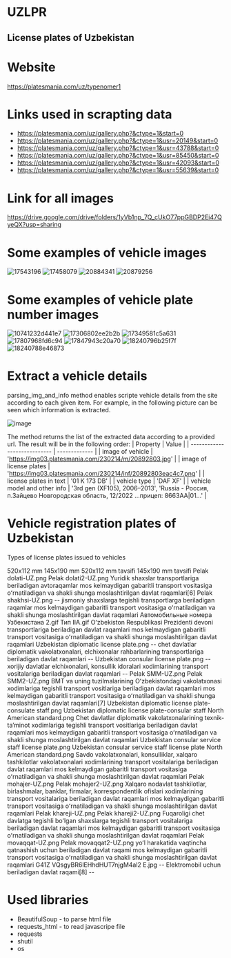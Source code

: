# UZLPR

## License plates of Uzbekistan

# Website
https://platesmania.com/uz/typenomer1

# Links used in scrapting data
- https://platesmania.com/uz/gallery.php?&ctype=1&start=0
- https://platesmania.com/uz/gallery.php?&ctype=1&usr=20149&start=0
- https://platesmania.com/uz/gallery.php?&ctype=1&usr=43788&start=0
- https://platesmania.com/uz/gallery.php?&ctype=1&usr=85450&start=0
- https://platesmania.com/uz/gallery.php?&ctype=1&usr=42093&start=0
- https://platesmania.com/uz/gallery.php?&ctype=1&usr=55639&start=0

# Link for all images
https://drive.google.com/drive/folders/1yVb1np_7Q_cUkO77ppGBDP2Ei47QyeQX?usp=sharing

# Some examples of vehicle images
![17543196](https://user-images.githubusercontent.com/15974766/218662443-164f1567-9219-4cff-b17f-1a371d43e2a5.jpg)  ![17458079](https://user-images.githubusercontent.com/15974766/218662487-8aca5355-f7bd-4ef5-9bab-084e94a29c6e.jpg)
![20884341](https://user-images.githubusercontent.com/15974766/218662534-a19217db-95d8-4b95-bfc9-1e2c87da3d0d.jpg)  ![20879256](https://user-images.githubusercontent.com/15974766/218662572-50496311-8a65-436f-b711-c172fdf401e8.jpg) 

# Some examples of vehicle plate number images
![10741232d441e7](https://user-images.githubusercontent.com/15974766/218662675-7380488c-fb6d-4dc2-ab4b-6ca51b048e9a.png)  ![17306802ee2b2b](https://user-images.githubusercontent.com/15974766/218662693-7a807cb6-0fbb-4e1f-9e54-84e5d0b7eb01.png) 
![17349581c5a631](https://user-images.githubusercontent.com/15974766/218662732-2cf9cf18-dd2b-4084-a66d-674b1311c7c2.png)  ![17807968fd6c94](https://user-images.githubusercontent.com/15974766/218662760-7136baa2-6431-4007-9beb-001051a86895.png) 
![17847943c20a70](https://user-images.githubusercontent.com/15974766/218662839-9d6cb04c-4f1c-477c-aa30-fa5a26a03ccb.png)  ![18240796b25f7f](https://user-images.githubusercontent.com/15974766/218662872-f5dafd38-4321-43eb-ae85-bc7c03f27b24.png) ![18240788e46873](https://user-images.githubusercontent.com/15974766/218663464-f6858700-731c-47ff-a70e-f1c9f51e3027.png)

# Extract a vehicle details
parsing_img_and_info method enables scripte vehicle details from the site according to each given item. For example, in the following picture can be seen which information is extracted.

![image](https://user-images.githubusercontent.com/15974766/219029647-32d0e22e-b2b3-485d-816a-4ac86a945e97.png)

The method returns the list of the extracted data according to a provided url. The result will be in the following order:
| Property                     | Value |
| ---------------------------- | ------------- |
| image of vehicle             | 'https://img03.platesmania.com/230214/m/20892803.jpg'  |
| image of license plates      | 'https://img03.platesmania.com/230214/inf/20892803eac4c7.png' |
| license plates in text       | '01 K 173 DB' |
| vehicle type                 | 'DAF XF' |
| vehicle model and other info |  '3rd gen (XF105), 2006–2013', 'Russia - Россия, п.Зайцево Новгородская область, 12/2022 ...прицеп: 8663AA|01...' |

# Vehicle registration plates of Uzbekistan
Types of license plates issued to vehicles

520x112 mm	145x190 mm	520x112 mm tavsifi	145x190 mm tavsifi
Pelak dolati-UZ.png	Pelak dolati2-UZ.png	Yuridik shaxslar transportlariga beriladigan avtoraqamlar	mos kelmaydigan gabaritli transport vositasiga oʻrnatiladigan va shakli shunga moslashtirilgan davlat raqamlari[6]
Pelak shakhsi-UZ.png	--	jismoniy shaxslarga tegishli transportlarga beriladigan raqamlar	mos kelmaydigan gabaritli transport vositasiga oʻrnatiladigan va shakli shunga moslashtirilgan davlat raqamlari
Автомобильные номера Узбекистана 2.gif	Тип IIA.gif	Oʻzbekiston Respublikasi Prezidenti devoni transportlariga beriladigan davlat raqamlari	mos kelmaydigan gabaritli transport vositasiga oʻrnatiladigan va shakli shunga moslashtirilgan davlat raqamlari
Uzbekistan diplomatic license plate.png	--	chet davlatlar diplomatik vakolatxonalari, elchixonalar rahbarlarining transportlariga beriladigan davlat raqamlari	--
Uzbekistan consular license plate.png	--	xorijiy davlatlar elchixonalari, konsullik idoralari xodimlarining transport vositalariga beriladigan davlat raqamlari	--
Pelak SMM-UZ.png	Pelak SMM2-UZ.png	BMT va uning tuzilmalarining Oʻzbekistondagi vakolatxonasi xodimlariga tegishli transport vositlariga beriladigan davlat raqamlari	mos kelmaydigan gabaritli transport vositasiga oʻrnatiladigan va shakli shunga moslashtirilgan davlat raqamlari[7]
Uzbekistan diplomatic license plate-consulate staff.png	Uzbekistan diplomatic license plate-consular staff North American standard.png	Chet davlatlar diplomatik vakolatxonalarining texnik-taʼminot xodimlariga tegishli transport vositlariga beriladigan davlat raqamlari	mos kelmaydigan gabaritli transport vositasiga oʻrnatiladigan va shakli shunga moslashtirilgan davlat raqamlari
Uzbekistan consular service staff license plate.png	Uzbekistan consular service staff license plate North American standard.png	Savdo vakolatxonalari, konsulliklar, xalqaro tashkilotlar vakolatxonalari xodimlarining transport vositalariga beriladigan davlat raqamlari	mos kelmaydigan gabaritli transport vositasiga oʻrnatiladigan va shakli shunga moslashtirilgan davlat raqamlari
Pelak mohajer-UZ.png	Pelak mohajer2-UZ.png	Xalqaro nodavlat tashkilotlar, birlashmalar, banklar, firmalar, korrespondentlik ofislari xodimlarining transport vositalariga beriladigan davlat raqamlari	mos kelmaydigan gabaritli transport vositasiga oʻrnatiladigan va shakli shunga moslashtirilgan davlat raqamlari
Pelak khareji-UZ.png	Pelak khareji2-UZ.png	Fuqaroligi chet davlatga tegishli boʻlgan shaxslarga tegishli transport vositalariga beriladigan davlat raqamlari	mos kelmaydigan gabaritli transport vositasiga oʻrnatiladigan va shakli shunga moslashtirilgan davlat raqamlari
Pelak movaqqat-UZ.png	Pelak movaqqat2-UZ.png	yoʻl harakatida vaqtincha qatnashish uchun beriladigan davlat raqami	mos kelmaydigan gabaritli transport vositasiga oʻrnatiladigan va shakli shunga moslashtirilgan davlat raqamlari
G41Z VQsgyBR6lEHhdHUT7njgM4al2 E.jpg	--	Elektromobil uchun beriladigan davlat raqami[8]	--

# Used libraries
* BeautifulSoup - to parse html file
* requests_html - to read javascripe file
* requests
* shutil
* os


